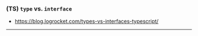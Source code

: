 ### (TS) `type` vs. `interface`

- <https://blog.logrocket.com/types-vs-interfaces-typescript/>

---